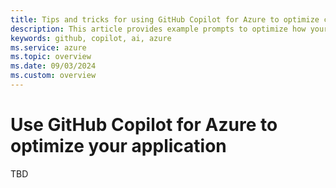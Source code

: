 ```yaml
---
title: Tips and tricks for using GitHub Copilot for Azure to optimize cloud usage in your application
description: This article provides example prompts to optimize how your application utilizes Azure services.
keywords: github, copilot, ai, azure
ms.service: azure
ms.topic: overview
ms.date: 09/03/2024
ms.custom: overview
---
```


# Use GitHub Copilot for Azure to optimize your application

TBD